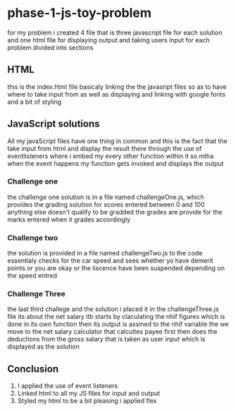 # phase-1-js-toy-problem
 for my problem i created 4 file that is three javascript file for each solution
and one html file for displaying output  and taking users input for each problem 
divided into sections
## HTML
this is the index.html file
basicaly linking the the javasript files so as to have where to take input from
as well as displaying and linking with google fonts and a bit of styling 
## JavaScript solutions
All my javaScript files have one thing in common and this is the fact that the 
take input from html and display the result there through the use of eventlisteners
where i embed my every other function within it so mtha when the event happens my
function gets invoked and displays the output 
### Challenge one
the challenge one solution is in a file named challengeOne.js, which provides the 
grading solution for scores entered between 0 and 100 anything else doesn't qualify
to be gradded the grades are provide for the marks entered when it grades acoordingly
### Challenge two
the solution is provided in a file named challengeTwo.js to the code essentialy checks for 
the car speed and sees whether yo have demerit points or you are okay or the liscence have
been suspended depending on the speed entred
### Challenge Three
the last third challege and the solution i placed it in the challengeThree.js file its 
about the  net salary itb starts by claculating the nhif figures which is done in its 
own function then its output  is assined to the nhif variable 
the  we move to the net salary calculator that calcultes payee first then does the deductions
from the gross salary that is taken as user input  which is displayed as the solution

## Conclusion 
1. I applied the use of event listeners 
2. Linked html to all my JS files for input and output
3. Styled my html to be a bit pleasing i applied flex
